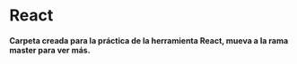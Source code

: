 # React

#### Carpeta creada para la práctica de la herramienta React, mueva a la rama master para ver más.

